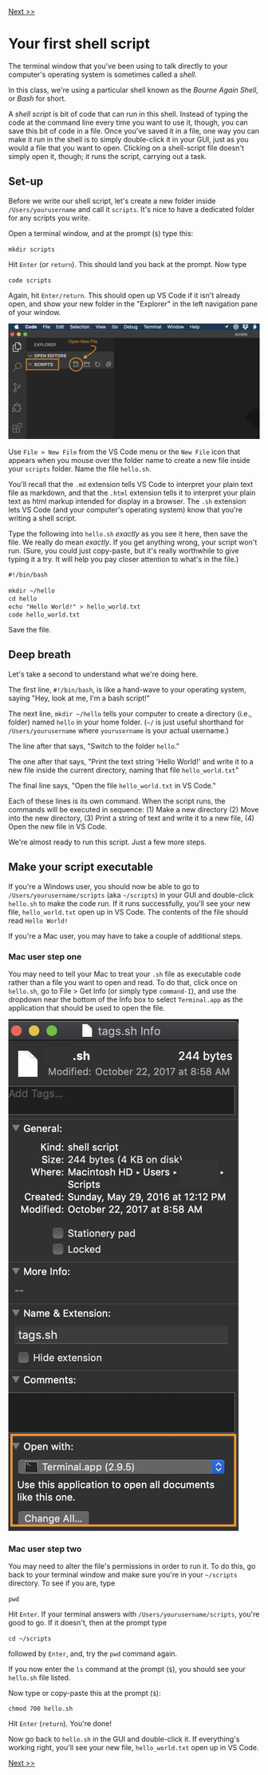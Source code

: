 [Next &gt;&gt;](journal-script.md)

# Your first shell script

The terminal window that you've been using to talk directly to your computer's operating system is sometimes called a *shell*.

In this class, we're using a particular shell known as the *Bourne Again Shell*, or *Bash* for short.

A *shell script* is bit of code that can run in this shell. Instead of typing the code at the command line every time you want to use it, though, you can save this bit of code in a file. Once you've saved it in a file, one way you can make it run in the shell is to simply double-click it in your GUI, just as you would a file that you want to open. Clicking on a shell-script file doesn't simply open it, though; it runs the script, carrying out a task.

## Set-up

Before we write our shell script, let's create a new folder inside `/Users/yourusername` and call it `scripts`. It's nice to have a dedicated folder for any scripts you write. 

Open a terminal window, and at the prompt (`$`) type this:

`mkdir scripts`

Hit `Enter` (or `return`). This should land you back at the prompt. Now type

`code scripts`

Again, hit `Enter/return`. This should open up VS Code if it isn't already open, and show your new folder in the "Explorer" in the left navigation pane of your window.

![Folder open in VS Code](../images/open_folder_code.png)

Use `File > New File` from the VS Code menu or the `New File` icon that appears when you mouse over the folder name to create a new file inside your `scripts` folder. Name the file `hello.sh`.

You'll recall that the `.md` extension tells VS Code to interpret your plain text file as markdown, and that the `.html` extension tells it to interpret your plain text as html markup intended for display in a browser. The `.sh` extension lets VS Code (and your computer's operating system) know that you're writing a shell script.

Type the following into `hello.sh` *exactly* as you see it here, then save the file. We really do mean *exactly*. If you get anything wrong, your script won't run. (Sure, you could just copy-paste, but it's really worthwhile to give typing it a try. It will help you pay closer attention to what's in the file.)

```
#!/bin/bash

mkdir ~/hello
cd hello
echo "Hello World!" > hello_world.txt
code hello_world.txt
```

Save the file.

## Deep breath

Let's take a second to understand what we're doing here.

The first line, `#!/bin/bash`, is like a hand-wave to your operating system, saying "Hey, look at me, I'm a bash script!"

The next line, `mkdir ~/hello` tells your computer to create a directory (i.e., folder) named `hello` in your home folder. (`~/` is just useful shorthand for `/Users/yourusername` where `yourusername` is your actual username.)

The line after that says, "Switch to the folder `hello`."

The one after that says, "Print the text string 'Hello World!' and write it to a new file inside the current directory, naming that file `hello_world.txt`"

The final line says, "Open the file `hello_world.txt` in VS Code."

Each of these lines is its own command. When the script runs, the commands will be executed in sequence: (1) Make a new directory (2) Move into the new directory, (3) Print a string of text and write it to a new file, (4) Open the new file in VS Code.

We're almost ready to run this script. Just a few more steps.

## Make your script executable

If you're a Windows user, you should now be able to go to `/Users/yourusername/scripts` (aka `~/scripts`) in your GUI and double-click `hello.sh` to make the code run. If it runs successfully, you'll see your new file, `hello_world.txt` open up in VS Code. The contents of the file should read `Hello World!`

If you're a Mac user, you may have to take a couple of additional steps.

### Mac user step one

You may need to tell your Mac to treat your `.sh` file as executable code rather than a file you want to open and read. To do that, click once on `hello.sh`, go to File > Get Info (or simply type `command-I`), and use the dropdown near the bottom of the Info box to select `Terminal.app` as the application that should be used to open the file.

![Get Info](../images/get_info.png)

### Mac user step two

You may need to alter the file's permissions in order to run it. To do this, go back to your terminal window and make sure you're in your `~/scripts` directory. To see if you are, type 

`pwd`

Hit `Enter`. If your terminal answers with `/Users/yourusername/scripts`, you're good to go. If it doesn't, then at the prompt type

`cd ~/scripts`

followed by `Enter`, and, try the `pwd` command again.

If you now enter the `ls` command at the prompt (`$`), you should see your `hello.sh` file listed.

Now type or copy-paste this at the prompt (`$`):

```
chmod 700 hello.sh
```
Hit `Enter` (`return`). You're done!

Now go back to `hello.sh` in the GUI and double-click it. If everything's working right, you'll see your new file, `hello_world.txt` open up in VS Code.

[Next &gt;&gt;](journal-script.md)